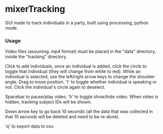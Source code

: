 # mixerTracking
GUI made to track individuals in a party, built using processing, python mode.

### Usage
Video files (assuming .mp4 format) must be placed in the "data" directory, inside the "tracking" directory.

Click to add individuals, once an individual is added, click the circle to toggle that individual (they will change from white to red). While an individual is selected, use the left/right arrow keys to change the shoulder angle. Drag to move position. 't' to toggle whether individual is speaking or not. Click the individual's circle again to deselect.

Spacebar to pause/play video. 'h' to toggle show/hide video. When video is hidden, tracking subject IDs will be shown.

Down arrow key to go back 10 seconds (all the data that was collected in that 10 seconds will be deleted and need to be re-done).

'q' to export data to csv. 
